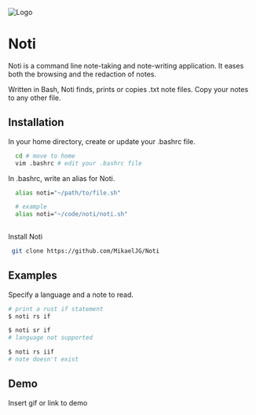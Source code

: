 
![Logo](https://dev-to-uploads.s3.amazonaws.com/uploads/articles/th5xamgrr6se0x5ro4g6.png)


# Noti

Noti is a command line note-taking and note-writing application. It eases both the browsing and the redaction of notes.

Written in Bash, Noti finds, prints or copies .txt note files. Copy your notes to any other file.
## Installation

In your home directory, create or update your .bashrc file.
```bash
  cd # move to home
  vim .bashrc # edit your .bashrc file
```
In .bashrc, write an alias for Noti.
```bash
  alias noti="~/path/to/file.sh"

  # example
  alias noti="~/code/noti/noti.sh"
  
```
Install Noti
```bash
 git clone https://github.com/MikaelJG/Noti  
```

## Examples

Specify a language and a note to read.
```bash
# print a rust if statement
$ noti rs if

$ noti sr if
# language not supported

$ noti rs iif
# note doesn't exist

```


## Demo

Insert gif or link to demo

